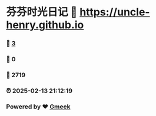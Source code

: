 # 芬芬时光日记 :link: https://uncle-henry.github.io 
### :page_facing_up: [3](https://uncle-henry.github.io/tag.html) 
### :speech_balloon: 0 
### :hibiscus: 2719 
### :alarm_clock: 2025-02-13 21:12:19 
### Powered by :heart: [Gmeek](https://github.com/Meekdai/Gmeek)
